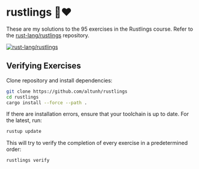 <div class="oranda-hide">

# rustlings 🦀❤️

</div>

These are my solutions to the 95 exercises in the Rustlings course.
Refer to the [rust-lang/rustlings](https://github.com/rust-lang/rustlings) repository.

[![rust-lang/rustlings](https://img.shields.io/badge/rust-rustlings-brightgreen.svg?style=flat)](https://github.com/rust-lang/rustlings)

## Verifying Exercises

Clone repository and install dependencies:

```bash
git clone https://github.com/altunh/rustlings
cd rustlings
cargo install --force --path .
```

If there are installation errors, ensure that your toolchain is up to date. For the latest, run:

```bash
rustup update
```

This will try to verify the completion of every exercise in a predetermined order:

```bash
rustlings verify
```